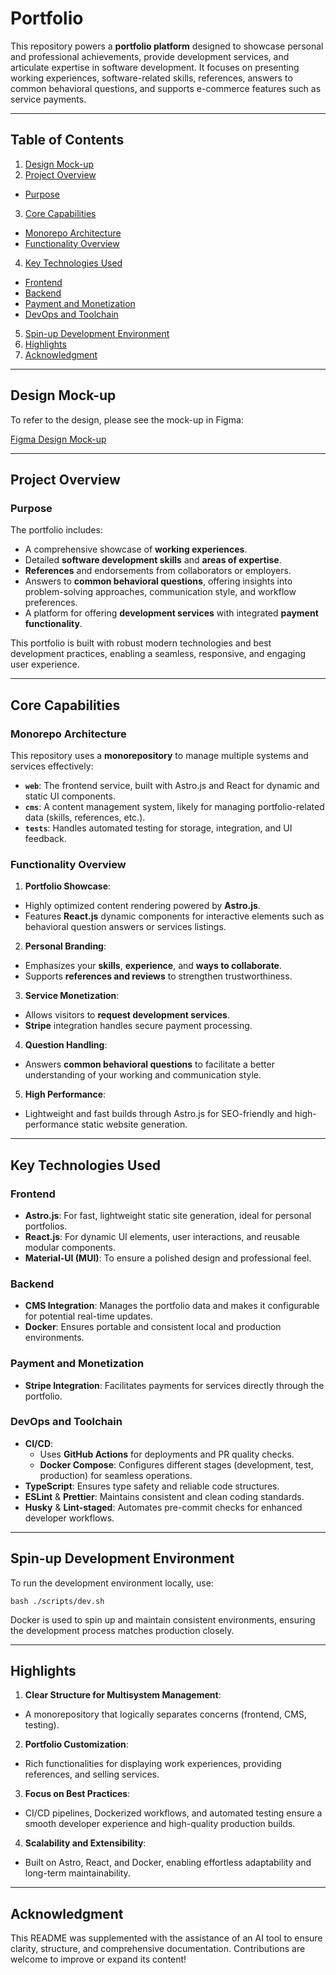 # Portfolio

This repository powers a **portfolio platform** designed to showcase personal and professional achievements, provide development services, and articulate expertise in software development. It focuses on presenting working experiences, software-related skills, references, answers to common behavioral questions, and supports e-commerce features such as service payments.

---

## Table of Contents

1. [Design Mock-up](#design-mock-up)
2. [Project Overview](#project-overview)
  - [Purpose](#purpose)
3. [Core Capabilities](#core-capabilities)
  - [Monorepo Architecture](#monorepo-architecture)
  - [Functionality Overview](#functionality-overview)
4. [Key Technologies Used](#key-technologies-used)
  - [Frontend](#frontend)
  - [Backend](#backend)
  - [Payment and Monetization](#payment-and-monetization)
  - [DevOps and Toolchain](#devops-and-toolchain)
5. [Spin-up Development Environment](#spin-up-development-environment)
6. [Highlights](#highlights)
7. [Acknowledgment](#acknowledgment)

---

## Design Mock-up

To refer to the design, please see the mock-up in Figma:

[Figma Design Mock-up](https://www.figma.com/design/opnaMAqRjMXTi9SlCi78yi/Portfolio?node-id=0-1&t=eQXhUV60mTQBuuLD-1)

---

## Project Overview

### Purpose

The portfolio includes:
- A comprehensive showcase of **working experiences**.
- Detailed **software development skills** and **areas of expertise**.
- **References** and endorsements from collaborators or employers.
- Answers to **common behavioral questions**, offering insights into problem-solving approaches, communication style, and workflow preferences.
- A platform for offering **development services** with integrated **payment functionality**.

This portfolio is built with robust modern technologies and best development practices, enabling a seamless, responsive, and engaging user experience.

---

## Core Capabilities

### Monorepo Architecture
This repository uses a **monorepository** to manage multiple systems and services effectively:
- **`web`**: The frontend service, built with Astro.js and React for dynamic and static UI components.
- **`cms`**: A content management system, likely for managing portfolio-related data (skills, references, etc.).
- **`tests`**: Handles automated testing for storage, integration, and UI feedback.

### Functionality Overview
1. **Portfolio Showcase**:
  - Highly optimized content rendering powered by **Astro.js**.
  - Features **React.js** dynamic components for interactive elements such as behavioral question answers or services listings.

2. **Personal Branding**:
  - Emphasizes your **skills**, **experience**, and **ways to collaborate**.
  - Supports **references and reviews** to strengthen trustworthiness.

3. **Service Monetization**:
  - Allows visitors to **request development services**.
  - **Stripe** integration handles secure payment processing.

4. **Question Handling**:
  - Answers **common behavioral questions** to facilitate a better understanding of your working and communication style.

5. **High Performance**:
  - Lightweight and fast builds through Astro.js for SEO-friendly and high-performance static website generation.

---

## Key Technologies Used

### Frontend
- **Astro.js**: For fast, lightweight static site generation, ideal for personal portfolios.
- **React.js**: For dynamic UI elements, user interactions, and reusable modular components.
- **Material-UI (MUI)**: To ensure a polished design and professional feel.

### Backend
- **CMS Integration**: Manages the portfolio data and makes it configurable for potential real-time updates.
- **Docker**: Ensures portable and consistent local and production environments.

### Payment and Monetization
- **Stripe Integration**: Facilitates payments for services directly through the portfolio.

### DevOps and Toolchain
- **CI/CD**:
  - Uses **GitHub Actions** for deployments and PR quality checks.
  - **Docker Compose**: Configures different stages (development, test, production) for seamless operations.
- **TypeScript**: Ensures type safety and reliable code structures.
- **ESLint** & **Prettier**: Maintains consistent and clean coding standards.
- **Husky** & **Lint-staged**: Automates pre-commit checks for enhanced developer workflows.

---

## Spin-up Development Environment

To run the development environment locally, use:

```shell
bash ./scripts/dev.sh
```

Docker is used to spin up and maintain consistent environments, ensuring the development process matches production closely.

---

## Highlights

1. **Clear Structure for Multisystem Management**:
  - A monorepository that logically separates concerns (frontend, CMS, testing).
2. **Portfolio Customization**:
  - Rich functionalities for displaying work experiences, providing references, and selling services.
3. **Focus on Best Practices**:
  - CI/CD pipelines, Dockerized workflows, and automated testing ensure a smooth developer experience and high-quality production builds.
4. **Scalability and Extensibility**:
  - Built on Astro, React, and Docker, enabling effortless adaptability and long-term maintainability.

---

## Acknowledgment

This README was supplemented with the assistance of an AI tool to ensure clarity, structure, and comprehensive documentation. Contributions are welcome to improve or expand its content!